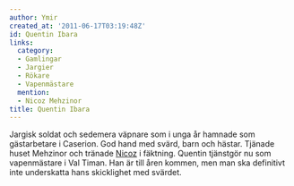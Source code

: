 ```yaml
---
author: Ymir
created_at: '2011-06-17T03:19:48Z'
id: Quentin Ibara
links:
  category:
  - Gamlingar
  - Jargier
  - Rökare
  - Vapenmästare
  mention:
  - Nicoz Mehzinor
title: Quentin Ibara
---
```


Jargisk soldat och sedemera väpnare som i unga år hamnade som gästarbetare i Caserion. God hand med
svärd, barn och hästar. Tjänade huset Mehzinor och tränade [Nicoz] i fäktning. Quentin tjänstgör nu
som vapenmästare i Val Timan. Han är till åren kommen, men man ska definitivt inte underskatta hans
skicklighet med svärdet.

  [Nicoz]: Nicoz_Mehzinor